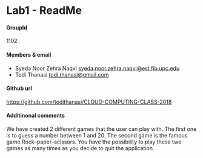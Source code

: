 # Lab1 - ReadMe

#### GroupId
1102

#### Members & email
- Syeda Noor Zehra Naqvi         <syeda.noor.zehra.naqvi@est.fib.upc.edu>
- Todi Thanasi                   <todi.thanasi@gmail.com>
                         
#### Github url
https://github.com/todithanasi/CLOUD-COMPUTING-CLASS-2018

#### Additinonal comments

We have created 2 different games that the user can play with. The first one is to guess a number between 1 and 20. 
The second game is the famous game Rock–paper–scissors. You have the possibility to play these two games as many times as you
decide to quit the application.